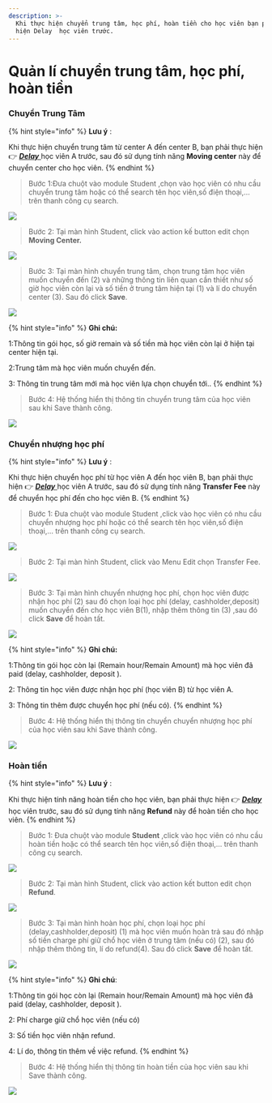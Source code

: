 ```yaml
---
description: >-
  Khi thực hiện chuyển trung tâm, học phí, hoàn tiền cho học viên bạn phải thực
  hiện Delay  học viên trước.
---
```


# Quản lí chuyển trung tâm, học phí, hoàn tiền

### Chuyển Trung Tâm

{% hint style="info" %}
**Lưu ý** :

Khi thực hiện chuyển trung tâm từ center A đến center B, bạn phải thực hiện 👉 [_**Delay**_ ](https://help.dotb.vn/bo-phan-giao-vu/quan-li-su-vu/quan-li-delay#hoc-vien-delay-khoi-lop) học viên A trước, sau đó sử dụng tính năng **Moving center** này để chuyển center cho học viên.
{% endhint %}

> Bước 1:Đưa chuột vào module Student ,chọn vào học viên có nhu cầu chuyển trung tâm hoặc có thể search tên học viên,số điện thoại,… trên thanh công cụ search.

![](../../.gitbook/assets/chuyentrungtam1.png)

> Bước 2: Tại màn hình Student, click vào action kế button edit chọn **Moving Center.**

![](../../.gitbook/assets/chuyentrungtam2.png)

> Bước 3: Tại màn hình chuyển trung tâm, chọn trung tâm học viên muốn chuyển đến \(2\) và những thông tin liên quan cần thiết như số giờ học viên còn lại và số tiền ở trung tâm hiện tại \(1\) và lí do chuyển center \(3\). Sau đó click **Save**.

![](../../.gitbook/assets/delay5.jpg)

{% hint style="info" %}
**Ghi chú:**

1:Thông tin gói học, số giờ remain và số tiền mà học viên còn lại ở hiện tại center hiện tại.

2:Trung tâm mà học viên muốn chuyển đến.

3: Thông tin trung tâm mới mà học viên lựa chọn chuyển tới..
{% endhint %}

> Bước 4: Hệ thống hiển thị thông tin chuyển trung tâm của học viên sau khi Save thành công.

![](../../.gitbook/assets/chuyentrungtam4.png)

### Chuyển nhượng học phí

{% hint style="info" %}
**Lưu ý** :

Khi thực hiện chuyển học phí từ học viên A đến học viên B, bạn phải thực hiện 👉 [_**Delay**_ ](https://help.dotb.vn/bo-phan-giao-vu/quan-li-su-vu/quan-li-delay#hoc-vien-delay-khoi-lop) học viên A trước, sau đó sử dụng tính năng **Transfer Fee**  này để chuyển học phí đến cho học viên B.
{% endhint %}

> Bước 1: Đưa chuột vào module Student ,click vào học viên có nhu cầu chuyển nhượng học phí hoặc có thể search tên học viên,số điện thoại,… trên thanh công cụ search.

![](../../.gitbook/assets/nhuonghocphi1.png)

> Bước 2: Tại màn hình Student, click vào Menu Edit chọn Transfer Fee.

![](../../.gitbook/assets/nhuonghocphi2.png)

> Bước 3: Tại màn hình chuyển nhượng học phí, chọn học viên được nhận học phí \(2\) sau đó chọn loại học phí \(delay, cashholder,deposit\) muốn chuyển đến cho học viên B\(1\), nhập thêm thông tin \(3\)  ,sau đó click **Save** để hoàn tất.

![](../../.gitbook/assets/delay6.jpg)

{% hint style="info" %}
**Ghi chú:**

1:Thông tin gói học còn lại \(Remain hour/Remain Amount\) mà học viên đã paid \(delay, cashholder, deposit \).

2: Thông tin học viên được nhận học phí \(học viên B\) từ học viên A.

3: Thông tin thêm được chuyển học phí \(nếu có\).
{% endhint %}

> Bước 4: Hệ thống hiển thị thông tin chuyển chuyển nhượng học phí của học viên sau khi Save thành công.

![](../../.gitbook/assets/nhuonghocphi4.png)

### Hoàn tiền

{% hint style="info" %}
**Lưu ý** :

Khi thực hiện tính năng hoàn tiền cho học viên, bạn phải thực hiện 👉 [_**Delay**_ ](https://help.dotb.vn/bo-phan-giao-vu/quan-li-su-vu/quan-li-delay#hoc-vien-delay-khoi-lop) học viên trước, sau đó sử dụng tính năng **Refund** này để hoàn tiền cho học viên.
{% endhint %}

> Bước 1: Đưa chuột vào module **Student** ,click vào học viên có nhu cầu hoàn tiền hoặc có thể search tên học viên,số điện thoại,… trên thanh công cụ search.

![](../../.gitbook/assets/hoantien1.png)

> Bước 2: Tại màn hình Student, click vào action kết button edit chọn **Refund**.

![](../../.gitbook/assets/hoantien2.png)

> Bước 3: Tại màn hình hoàn học phí, chọn loại học phí \(delay,cashholder,deposit\) \(1\) mà học viên muốn hoàn trả sau đó nhập số tiền charge phí giữ chổ học viên ở trung tâm \(nếu có\) \(2\), sau đó nhập thêm thông tin, lí do refund\(4\). Sau đó click **Save** để hoàn tất.

![](../../.gitbook/assets/refund.jpg)

{% hint style="info" %}
**Ghi chú**:

1:Thông tin gói học còn lại \(Remain hour/Remain Amount\) mà học viên đã paid \(delay, cashholder, deposit \).

2: Phí charge giữ chổ học viên \(nếu có\)

3: Số tiền học viên nhận refund.

4: Lí do, thông tin thêm về việc refund.
{% endhint %}

> Bước 4: Hệ thống hiển thị thông tin hoàn tiền của học viên sau khi Save thành công.

![](../../.gitbook/assets/image%20%2814%29.png)

